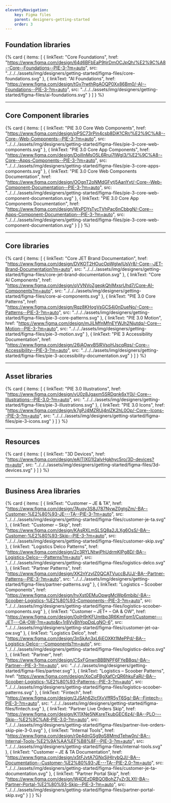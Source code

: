 ```yaml
---
eleventyNavigation:
    key: Figma files
    parent: designers-getting-started
    order: 3
---
```

## Foundation libraries

{% card {
  items: [
    {
      linkText: "Core Foundations",
      href: "https://www.figma.com/design/64d6BFbEaP9tjrDmOCJpQh/%E2%9C%A8--Core--Foundations--PIE-3-?m=auto",
      src: "../../../assets/img/designers/getting-started/figma-files/core-foundations.svg"
    },
    {
      linkText: "AI Foundations",
      href: "https://www.figma.com/design/tGv7rwthRgAOQP0Xx86Bm0/-AI--Foundations--PIE-3-?m=auto",
      src: "../../../assets/img/designers/getting-started/figma-files/ai-foundations.svg"
    }
  ]
} %}

---

## Core Component libraries

{% card {
  items: [
        {
          linkText: "PIE 3.0 Core Web Components",
          href: "https://www.figma.com/design/pPSC73rPin4csb8DiK1CRr/%E2%9C%A8--Core--Web-Components--PIE-3-?m=auto",
          src: "../../../assets/img/designers/getting-started/figma-files/pie-3-core-web-components.svg"
        },
        {
          linkText: "PIE 3.0 Core App Components",
          href: "https://www.figma.com/design/DoilInMsO5L6Rrui7IWgl3/%E2%9C%A8--Core--Apps-Components--PIE-3-?m=auto",
          src: "../../../assets/img/designers/getting-started/figma-files/pie-3-core-apps-components.svg"
        },
        {
          linkText: "PIE 3.0 Core Web Components Documentation",
          href: "https://www.figma.com/design/OOgnT2oNMdGFytj5AanYvt/-Core--Web-Component-Documentation--PIE-3-?m=auto",
          src: "../../../assets/img/designers/getting-started/figma-files/pie-3-core-web-component-documentation.svg"
        },
        {
          linkText: "PIE 3.0 Core App Components Documentation",
          href: "https://www.figma.com/design/WxPDYsTycTVhPac6nCbbgN/-Core--Apps-Component-Documentation--PIE-3-?m=auto",
          src: "../../../assets/img/designers/getting-started/figma-files/pie-3-core-web-component-documentation.svg"
        }
    ]
} %}

---

## Core libraries

{% card {
  items: [
    {
      linkText: "Core JET Brand Documentation",
      href: "https://www.figma.com/design/DVKOT2HOucOpWglwIUsVr8/-Core--JET-Brand-Documentation?m=auto",
      src: "../../../assets/img/designers/getting-started/figma-files/core-jet-brand-documentation.svg"
    },
    {
      linkText: "Core AI Components",
      href: "https://www.figma.com/design/qVVNVoZgeqkQhlMxsrUhd7/Core-AI-Components?m=auto",
      src: "../../../assets/img/designers/getting-started/figma-files/core-ai-components.svg"
    },
    {
      linkText: "PIE 3.0 Core Patterns",
      href: "https://www.figma.com/design/Rqz8KHogVsGCS4j0nDueNo/-Core--Patterns--PIE-3-?m=auto",
      src: "../../../assets/img/designers/getting-started/figma-files/pie-3-core-patterns.svg"
    },
    {
      linkText: "PIE 3.0 Motion",
      href: "https://www.figma.com/design/mJiLMfnMfnEYWJh2Njutdq/-Core--Motion--PIE-3-?m=auto",
      src: "../../../assets/img/designers/getting-started/figma-files/pie-3-motion.svg"
    },
    {
      linkText: "PIE 3 Accessibility Documentation",
      href: "https://www.figma.com/design/26iAOwvB5lRVsoHJscqRqs/-Core--Accessibility--PIE-3-?m=auto",
      src: "../../../assets/img/designers/getting-started/figma-files/pie-3-accessibility-documentation.svg"
    }
  ]
} %}

---

## Asset libraries

{% card {
  items: [
        {
          linkText: "PIE 3.0 Illustrations",
          href: "https://www.figma.com/design/vU0z8Jgaxm5SRDqnk6xY0j/-Core--Illustrations--PIE-3.0-?m=auto",
          src: "../../../assets/img/designers/getting-started/figma-files/pie-3-illustrations.svg"
        },
        {
          linkText: "PIE 3.0 Icons",
          href: "https://www.figma.com/design/k7gPJ4MZRUj4nlZK2hL0Op/-Core--Icons--PIE-3-?m=auto",
          src: "../../../assets/img/designers/getting-started/figma-files/pie-3-icons.svg"
        }
    ]
} %}

---

## Resources

{% card {
  items: [
    {
      linkText: "3D Devices",
      href: "https://www.figma.com/design/eAITIXG1I2aIvHgkhyc5ro/3D-devices?m=auto",
      src: "../../../assets/img/designers/getting-started/figma-files/3d-devices.svg"
    }
  ]
} %}

---

## Business Area libraries

{% card {
  items: [
        {
          linkText: "Customer – JE & TA",
          href: "https://www.figma.com/design/7Auqy3S8J787NywZ0gtgZm/-BA--Customer-%E2%80%93-JE---TA--PIE-3-?m=auto",
          src: "../../../assets/img/designers/getting-started/figma-files/customer-je-ta.svg"
        },
        {
          linkText: "Customer – Skip",
          href: "https://www.figma.com/design/KAsRXLmSLSQ8a2JLXg6OsS/-BA--Customer-%E2%80%93-Skip--PIE-3-?m=auto",
          src: "../../../assets/img/designers/getting-started/figma-files/customer-skip.svg"
        },
        {
          linkText: "Logistics Delco Patterns",
          href: "https://www.figma.com/design/2c3RYLNtwjPhUdrmKlPg8D/-BA--Logistics-Delco---Patterns?m=auto",
          src: "../../../assets/img/designers/getting-started/figma-files/logistics-delco.svg"
        },
        {
          linkText: "Partner Patterns",
          href: "https://www.figma.com/design/XK2nYzvIZ0QCATVuccBJUJ/-BA--Partner-Patterns--PIE-3-?m=auto",
          src: "../../../assets/img/designers/getting-started/figma-files/partner-patterns.svg"
        },
        {
          linkText: "Logistics – Scoober Components",
          href: "https://www.figma.com/design/hvXst0EMuOpwgMcWp6mbib/-BA--Scoober-Logistics-%E2%80%93-Components--PIE-3-?m=auto",
          src: "../../../assets/img/designers/getting-started/figma-files/logistics-scoober-components.svg"
        },
        {
          linkText: "Customer – JET+ – OA & OW",
          href: "https://www.figma.com/design/0olH9rKFUmtbp3R6KmFqm1/Customer---JET---OA-OW-?m=auto&t=1r8VyBhYopDqLgNO-6",
          src: "../../../assets/img/designers/getting-started/figma-files/customer-jet-oa-ow.svg"
        },
        {
          linkText: "Logistics Delco",
          href: "https://www.figma.com/design/3nSkAn3xL6jEOXKt1MePPd/-BA--Logistics-Delco---Components?m=auto",
          src: "../../../assets/img/designers/getting-started/figma-files/logistics-delco.svg"
        },
        {
          linkText: "Partner",
          href: "https://www.figma.com/design/CSxFGnwnBBBNPF6FYeB8qs/-BA--Partner--PIE-3-?m=auto",
          src: "../../../assets/img/designers/getting-started/figma-files/partner.svg"
        },
        {
          linkText: "Logistics – Scoober Patterns",
          href: "https://www.figma.com/design/XoCqFBgXafCrQR6hkuFaRj/-BA--Scoober-Logistics-%E2%80%93-Patterns--PIE-3-?m=auto",
          src: "../../../assets/img/designers/getting-started/figma-files/logistics-scoober-patterns.svg"
        },
        {
          linkText: "Fintech",
          href: "https://www.figma.com/design/2JSAh62IcfXyVffR5yT6Sg/-BA--Fintech--PIE-3-?m=auto",
          src: "../../../assets/img/designers/getting-started/figma-files/fintech.svg"
        },
        {
          linkText: "Partner Live Orders Skip",
          href: "https://www.figma.com/design/K11XNe5NKsreTkubGEC6z4/-BA--PLO---Skip--%E2%9C%A8-PIE-3.0-?m=auto",
          src: "../../../assets/img/designers/getting-started/figma-files/partner-live-orders-skip-pie-3-0.svg"
        },
        {
          linkText: "Internal Tools",
          href: "https://www.figma.com/design/r0e4dnGSg9qS8MmdTehw0n/-BA--Internal-Tools-%E2%9A%AA%EF%B8%8F--PIE-3-?m=auto",
          src: "../../../assets/img/designers/getting-started/figma-files/internal-tools.svg"
        },
        {
          linkText: "Customer – JE & TA Documentation",
          href: "https://www.figma.com/design/x5tFJvtA7GNxSjHIrybQJl/-BA--Documentation--Customer-%E2%80%93-JE---TA--PIE-2.0-?m=auto",
          src: "../../../assets/img/designers/getting-started/figma-files/customer-je-ta-documentation.svg"
        },
        {
          linkText: "Partner Portal Skip",
          href: "https://www.figma.com/design/W4DEzDRBQOBohZ7yZr3LXf/-BA--Partner-Portal-%E2%80%93-Skip--PIE-3-?m=auto",
          src: "../../../assets/img/designers/getting-started/figma-files/partner-portal-skip.svg"
        }
    ]
} %}
